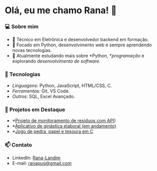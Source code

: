 # Olá, eu me chamo Rana! 👋

### 💻 Sobre mim
- 📍 Técnico em Eletrônica e desenvolvedor backend em formação.
- 🎯 Focado em Python, desenvolvimento web e sempre aprendendo novas tecnologias.
- 🌱 Atualmente estudando mais sobre *Python, **programação* e explorando *desenvolvimento de software*.

### 🔧 Tecnologias
- *Linguagens:* Python, JavaScript, HTML/CSS, C.
- *Ferramentas:* Git, VS Code.
- *Outros:* SQL, Excel Avançado.

### 🚀 Projetos em Destaque
- *[Projeto de monitoramento de residuos com API](https://github.com/RanaLandim/python/tree/main/PROJETO%20MONITORAMENTO%20DE%20RESIDUOS%20-%20API%20DE%20TEMPERATURA))
- *[Aplicativo de ginástica elaboral (em andamento)](https://github.com/RanaLandim/Desenvolvimento-Web/tree/aplicativo-ginastica-elaboral)
- *[Jogo de pedra, papel e tesoura em C](https://github.com/RanaLandim/Jogo-de-pedra-papel-e-tesoura)

### 📫 Contato
- LinkedIn: [Rana-Landim](www.linkedin.com/in/rana-landim)
- E-mail: [ranapug@gmail.com](ranapug@gmail.com)
